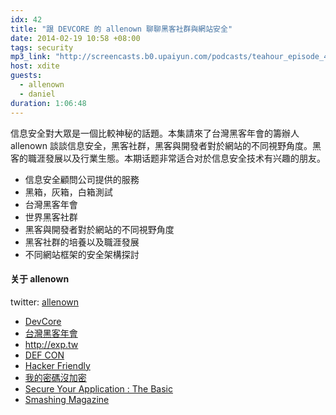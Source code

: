 ```yaml
---
idx: 42
title: "跟 DEVCORE 的 allenown 聊聊黑客社群與網站安全"
date: 2014-02-19 10:58 +08:00
tags: security
mp3_link: "http://screencasts.b0.upaiyun.com/podcasts/teahour_episode_44.m4a"
host: xdite
guests:
  - allenown
  - daniel
duration: 1:06:48
---
```


信息安全對大眾是一個比較神秘的話題。本集請來了台灣黑客年會的籌辦人 allenown 談談信息安全，黑客社群，黑客與開發者對於網站的不同視野角度。黑客的職涯發展以及行業生態。本期话题非常适合对於信息安全技术有兴趣的朋友。


- 信息安全顧問公司提供的服務
- 黑箱，灰箱，白箱測試
- 台灣黑客年會
- 世界黑客社群
- 黑客與開發者對於網站的不同視野角度
- 黑客社群的培養以及職涯發展
- 不同網站框架的安全架構探討

#### 关于 allenown

twitter: [allenown](http://twitter.com/allenown)



<section class="notes" markdown="1">

- [DevCore](http://devco.re)
- [台灣黑客年會](http://hitcon.org)
- <http://exp.tw>
- [DEF CON](https://www.defcon.org/)
- [Hacker Friendly](http://hacker-friendly.com/)
- [我的密碼沒加密](http://plainpass.com/)
- [Secure Your Application : The Basic](http://blog.xdite.net/posts/2013/08/18/secure-your-application-the-basic-1)
- [Smashing Magazine](http://www.smashingmagazine.com/)

</section>

